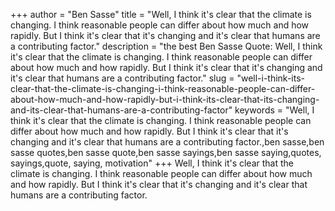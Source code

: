 +++
author = "Ben Sasse"
title = "Well, I think it's clear that the climate is changing. I think reasonable people can differ about how much and how rapidly. But I think it's clear that it's changing and it's clear that humans are a contributing factor."
description = "the best Ben Sasse Quote: Well, I think it's clear that the climate is changing. I think reasonable people can differ about how much and how rapidly. But I think it's clear that it's changing and it's clear that humans are a contributing factor."
slug = "well-i-think-its-clear-that-the-climate-is-changing-i-think-reasonable-people-can-differ-about-how-much-and-how-rapidly-but-i-think-its-clear-that-its-changing-and-its-clear-that-humans-are-a-contributing-factor"
keywords = "Well, I think it's clear that the climate is changing. I think reasonable people can differ about how much and how rapidly. But I think it's clear that it's changing and it's clear that humans are a contributing factor.,ben sasse,ben sasse quotes,ben sasse quote,ben sasse sayings,ben sasse saying,quotes, sayings,quote, saying, motivation"
+++
Well, I think it's clear that the climate is changing. I think reasonable people can differ about how much and how rapidly. But I think it's clear that it's changing and it's clear that humans are a contributing factor.
